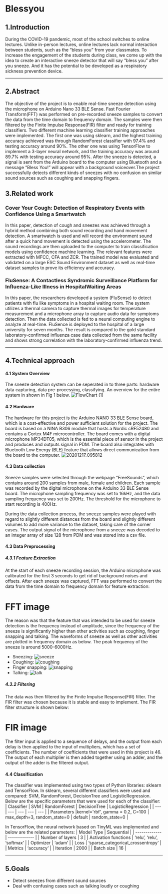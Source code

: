 # Blessyou

## 1.Introduction
  During the COVID-19 pandemic, most of the school switches to online lectures. Unlike in-person lectures, online lectures lack normal interaction between students, such as the “bless you” from your classmates. To increase the engagement of the students during class, we come up with the idea to create an interactive sneeze detector that will say “bless you” after you sneeze. And it has the potential to be developed as a respiratory sickness prevention device.

---
## 2.Abstract
  The objective of the project is to enable real-time sneeze detection using the microphone on Arduino Nano 33 BLE Sense. Fast Fourier Transform(FFT) was performed on pre-recorded sneeze samples to convert the data from the time domain to frequency domain. The samples were then filtered by the Finite Impulse Response(FIR) filter and ready for training classifiers. Two different machine learning classifier training approaches were implemented. The first one was using sklearn, and the highest training accuracy achieved was through RandomForest classifier with 97.4% and testing accuracy around 90%. The other one was using TensorFlow to implement a 3-layer neural network, and the training accuracy was around 89.7% with testing accuracy around 95%. After the sneeze is detected, a signal is sent from the Arduino board to the computer using Bluetooth and a message “Bless You!” will appear with a background voiceover.The project successfully detects different kinds of sneezes with no confusion on similar sound sources such as coughing and snapping fingers.

## 3.Related work
### Cover Your Cough: Detection of Respiratory Events with Confidence Using a Smartwatch
  In this paper, detection of cough and sneezes was achieved through a hybrid method combining both sound recording and hand movement detection. A smartwatch is used and will record the environment sound after a quick hand movement is detected using the accelerometer. The sound recordings are then uploaded to the computer to train classification models using confidence machine learning. The relevant features were extracted with MFCC, CFA and ZCR. The trained model was evaluated and validated on a large ESC Sound Environment dataset as well as real-time dataset samples to prove its efficiency and accuracy. 

### FluSense: A Contactless Syndromic Surveillance Platform for Influenza-Like Illness in HospitalWaiting Areas
  In this paper, the researchers developed a system (FluSense) to detect patients with flu like symptoms in a hospital waiting room. The system utilizes a thermal camera to capture thermal images for temperature measurement and a microphone array to capture audio data for symptoms detection. Then the data collected is fed to a neural computing engine to analyze at real-time. FluSence is deployed to the hospital of a large university for seven months. The result is compared to the gold standard laboratory-confirmed influenza case data collected from the same facility and shows strong correlation with the laboratory-confirmed influenza trend.

---
## 4.Technical approach
#### 4.1 System Overview
  The sneeze detection system can be seperated in to three parts: hardware data capturing, data pre-processing, classifying. An overview for the entire system in shown in Fig 1 below.
![FlowChart (1)](https://user-images.githubusercontent.com/72180511/102518683-703f0a00-4046-11eb-9254-7e0cfab224de.jpg)

#### 4.2 Hardware
  The hardware for this project is the Arduino NANO 33 BLE Sense board, which is a cost-effective and power sufficient solution for the project. The board is based on a NINA B306 module that hosts a Nordic cRF52480 and contains a Cortex M4F microcontroller. The board comes with a digital microphone MP34DT05, which is the essential piece of sensor in the project and produces and outputs signal in PDM. The board also integrates with Bluetooth Low Energy (BLE) feature that allows direct communication from the board to the computer.
![20201217_095812](https://user-images.githubusercontent.com/72180511/102525471-23abfc80-404f-11eb-9a5b-635af8ac849f.jpg)

#### 4.3 Data collection
  Sneeze samples were selected through the webpage “FreeSounds”, which contains around 200 samples from male, female and children. Each sample was recorded by the digital microphone on the Arduino 33 BLE Sense board. The microphone sampling frequency was set to 16kHz, and the data sampling frequency was set to 200Hz. The threshold for the microphone to start recording is 400Hz. 

  During the data collection process, the sneeze samples were played with regard to slightly different distances from the board and slightly different volumes to add more variance to the dataset, taking care of the corner cases. The output signal of the microphone from a sneeze was decoded to an integer array of size 128 from PDM and was stored into a csv file. 

#### 4.3 Data Preprocessing

##### 4.3.1 Feature Extraction
  At the start of each sneeze recording session, the Arduino microphone was calibrated for the first 3 seconds to get rid of background noises and offsets. After each sneeze was captured, FFT was performed to convert the data from the time domain to frequency domain for feature extraction: 
# FFT image
  The reason was that the feature that was intended to be used for sneeze detection is the frequency instead of amplitude, since the frequency of the sneeze is significantly higher than other activities such as coughing, finger snapping and talking. The waveforms of sneeze as well as other activities are plotted in frequency domain as below. The peak frequency of the sneeze is around 5000-6000Hz.
- Sneezing:
![sneeze](https://user-images.githubusercontent.com/72180511/102526103-0cb9da00-4050-11eb-8f42-ae07646af700.JPG)
- Coughing:
![coughing](https://user-images.githubusercontent.com/72180511/102526181-25c28b00-4050-11eb-94ee-3f4ca12650e2.JPG)
- Finger snapping:
![snapping](https://user-images.githubusercontent.com/72180511/102526231-3a068800-4050-11eb-8c26-7f4be060c8d1.JPG)
- Talking:
![talk](https://user-images.githubusercontent.com/72180511/102526295-4f7bb200-4050-11eb-9a8d-3859ee472d54.JPG)

##### 4.3.2 Filtering
The data was then filtered by the Finite Impulse Response(FIR) filter. The FIR filter was chosen because it is stable and easy to implement. The FIR filter structure is shown below:
# FIR image
The filter input is applied to a sequence of delays, and the output from each delay is then applied to the input of multipliers, which has a set of coefficients. The number of coefficients that were used in this project is 46. The output of each multiplier is then added together using an adder, and the output of the adder is the filtered output.

#### 4.4 Classification
The classifier was implemented using two types of Python libraries: sklearn and TensorFlow.
In sklearn, several different classifiers were used and compared: SVM, RandomForest,  DecisionTree and LogisticRegression. Below are the specific parameters that were used for each of the classifier:
| Classifier  | SVM | RandomForest  | DecisionTree | LogisticRegression  |
| --- | ---  | --- | --- | --- |
| Parameters |kernel='rbf', gamma = 0.2, C=100 | max_depth=3, random_state=0 | default | random_state=0 |

In TensorFlow, the neural network based on TinyML was implemented and below are the  related parameters:
| Model Type  | Sequential |
| ------------- | ------------- |
| Number of layers | 3 |
| Activation functions | ‘relu’, ‘relu’, ‘softmax’  |
| Optimizer | ‘adam’ |
| Loss | ‘sparse_categorical_crossentropy’ |
| Metrics | ‘accuracy’ |
| Iteration  | 2000 |
| Batch size | 16 |

---
## 5.Goals
- Detect sneezes from different sound sources
- Deal with confusing cases such as talking loudly or coughing

